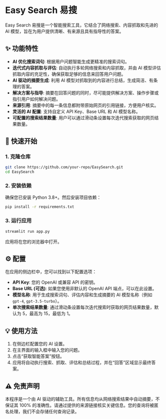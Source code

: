 # Easy Search 易搜

Easy Search 易搜是一个智能搜索工具，它结合了网络搜索、内容抓取和先进的 AI 模型，旨在为用户提供清晰、有来源且具有指导性的答案。

## ✨ 功能特性

*   **AI 优化搜索词句**: 根据用户问题智能生成更精准的搜索词句。
*   **迭代式内容抓取与评估**: 自动执行多轮网络搜索和内容抓取，并由 AI 模型评估抓取内容的充足性，确保获取足够的信息来回答用户问题。
*   **AI 驱动的摘要生成**: 利用 AI 模型对抓取到的内容进行总结，生成简洁、有条理的答案。
*   **解决方案与指导**: 摘要在回答问题的同时，尽可能提供解决方案、操作步骤或指引用户如何解决问题。
*   **来源引用**: 摘要中的每一条信息都附带原始网页的引用链接，方便用户核实。
*   **灵活的 AI 配置**: 支持自定义 API Key、Base URL 和 AI 模型名称。
*   **可配置的搜索结果数量**: 用户可以通过滑动条设置每次迭代搜索获取的网页结果数量。

## 🚀 快速开始

### 1. 克隆仓库

```bash
git clone https://github.com/your-repo/EasySearch.git
cd EasySearch
```

### 2. 安装依赖

确保您已安装 Python 3.8+。然后安装项目依赖：

```bash
pip install -r requirements.txt
```

### 3. 运行应用

```bash
streamlit run app.py
```

应用将在您的浏览器中打开。

## ⚙️ 配置

在应用的侧边栏中，您可以找到以下配置选项：

*   **API Key**: 您的 OpenAI 或兼容 API 的密钥。
*   **Base URL (可选)**: 如果您使用非默认的 OpenAI API 端点，可以在此设置。
*   **模型名称**: 用于生成搜索词句、评估内容和生成摘要的 AI 模型名称（例如 `gpt-4`, `gpt-3.5-turbo`）。
*   **单次搜索结果数量**: 通过滑动条设置每次迭代搜索时获取的网页结果数量，默认为 5，最高为 15，最低为 1。

## 💡 使用方法

1.  在侧边栏配置您的 AI 设置。
2.  在主界面的输入框中输入您的问题。
3.  点击“获取智能答案”按钮。
4.  应用将自动执行搜索、抓取、评估和总结过程，并在“回答”区域显示最终答案。

## ⚠️ 免责声明

本程序是一个由 AI 驱动的辅助工具。所有信息均从网络搜索结果中自动摘要，不保证其 100% 的准确性。请通过提供的来源链接核实关键信息。您的查询将被匿名处理，我们不会存储任何查询记录。
